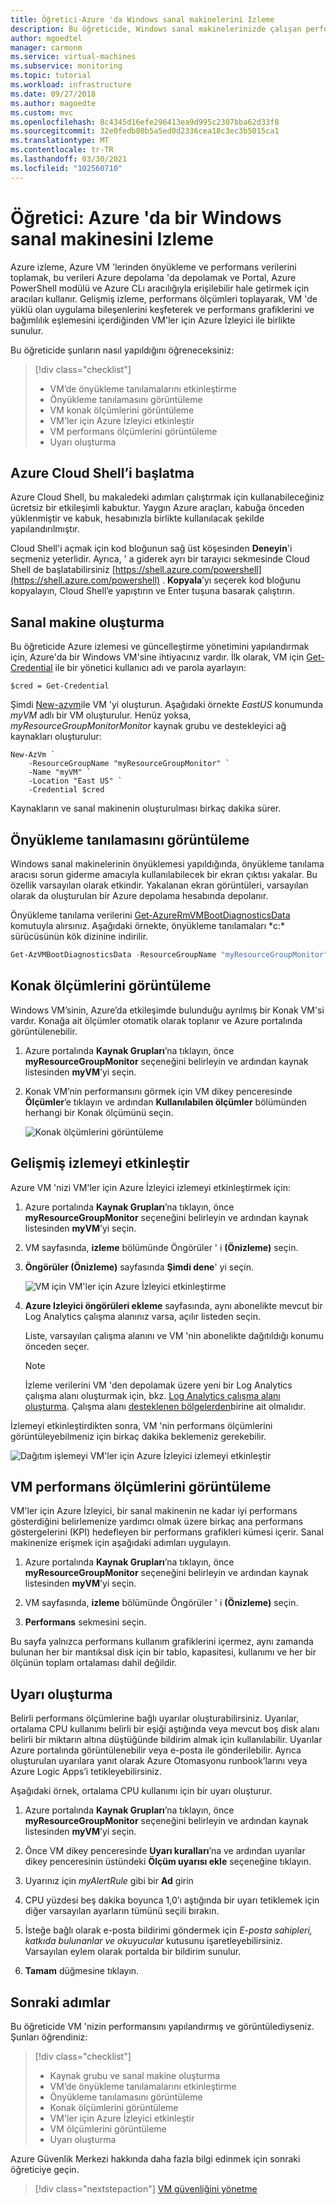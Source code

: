 ```yaml
---
title: Öğretici-Azure 'da Windows sanal makinelerini Izleme
description: Bu öğreticide, Windows sanal makinelerinizde çalışan performansı ve keşfedilen uygulama bileşenlerini izlemeyi öğreneceksiniz.
author: mgoedtel
manager: carmonm
ms.service: virtual-machines
ms.subservice: monitoring
ms.topic: tutorial
ms.workload: infrastructure
ms.date: 09/27/2018
ms.author: magoedte
ms.custom: mvc
ms.openlocfilehash: 8c4345d16efe296413ea9d995c2307bba62d33f8
ms.sourcegitcommit: 32e0fedb80b5a5ed0d2336cea18c3ec3b5015ca1
ms.translationtype: MT
ms.contentlocale: tr-TR
ms.lasthandoff: 03/30/2021
ms.locfileid: "102560710"
---
```

# <a name="tutorial-monitor-a-windows-virtual-machine-in-azure"></a>Öğretici: Azure 'da bir Windows sanal makinesini Izleme

Azure izleme, Azure VM 'lerinden önyükleme ve performans verilerini toplamak, bu verileri Azure depolama 'da depolamak ve Portal, Azure PowerShell modülü ve Azure CLı aracılığıyla erişilebilir hale getirmek için aracıları kullanır. Gelişmiş izleme, performans ölçümleri toplayarak, VM 'de yüklü olan uygulama bileşenlerini keşfeterek ve performans grafiklerini ve bağımlılık eşlemesini içerdiğinden VM'ler için Azure İzleyici ile birlikte sunulur.

Bu öğreticide şunların nasıl yapıldığını öğreneceksiniz:

> [!div class="checklist"]
> * VM’de önyükleme tanılamalarını etkinleştirme
> * Önyükleme tanılamasını görüntüleme
> * VM konak ölçümlerini görüntüleme
> * VM'ler için Azure İzleyici etkinleştir
> * VM performans ölçümlerini görüntüleme
> * Uyarı oluşturma

## <a name="launch-azure-cloud-shell"></a>Azure Cloud Shell’i başlatma

Azure Cloud Shell, bu makaledeki adımları çalıştırmak için kullanabileceğiniz ücretsiz bir etkileşimli kabuktur. Yaygın Azure araçları, kabuğa önceden yüklenmiştir ve kabuk, hesabınızla birlikte kullanılacak şekilde yapılandırılmıştır. 

Cloud Shell'i açmak için kod bloğunun sağ üst köşesinden **Deneyin**'i seçmeniz yeterlidir. Ayrıca, ' a giderek ayrı bir tarayıcı sekmesinde Cloud Shell de başlatabilirsiniz [https://shell.azure.com/powershell](https://shell.azure.com/powershell) . **Kopyala**’yı seçerek kod bloğunu kopyalayın, Cloud Shell’e yapıştırın ve Enter tuşuna basarak çalıştırın.

## <a name="create-virtual-machine"></a>Sanal makine oluşturma

Bu öğreticide Azure izlemesi ve güncelleştirme yönetimini yapılandırmak için, Azure'da bir Windows VM'sine ihtiyacınız vardır. İlk olarak, VM için [Get-Credential](/powershell/module/microsoft.powershell.security/get-credential) ile bir yönetici kullanıcı adı ve parola ayarlayın:

```azurepowershell-interactive
$cred = Get-Credential
```

Şimdi [New-azvm](/powershell/module/az.compute/new-azvm)ile VM 'yi oluşturun. Aşağıdaki örnekte *EastUS* konumunda *myVM* adlı bir VM oluşturulur. Henüz yoksa, *myResourceGroupMonitorMonitor* kaynak grubu ve destekleyici ağ kaynakları oluşturulur:

```azurepowershell-interactive
New-AzVm `
    -ResourceGroupName "myResourceGroupMonitor" `
    -Name "myVM" `
    -Location "East US" `
    -Credential $cred
```

Kaynakların ve sanal makinenin oluşturulması birkaç dakika sürer.

## <a name="view-boot-diagnostics"></a>Önyükleme tanılamasını görüntüleme

Windows sanal makinelerinin önyüklemesi yapıldığında, önyükleme tanılama aracısı sorun giderme amacıyla kullanılabilecek bir ekran çıktısı yakalar. Bu özellik varsayılan olarak etkindir. Yakalanan ekran görüntüleri, varsayılan olarak da oluşturulan bir Azure depolama hesabında depolanır.

Önyükleme tanılama verilerini [Get-AzureRmVMBootDiagnosticsData](/powershell/module/az.compute/get-azvmbootdiagnosticsdata) komutuyla alırsınız. Aşağıdaki örnekte, önyükleme tanılamaları *c:\* sürücüsünün kök dizinine indirilir.

```powershell
Get-AzVMBootDiagnosticsData -ResourceGroupName "myResourceGroupMonitor" -Name "myVM" -Windows -LocalPath "c:\"
```

## <a name="view-host-metrics"></a>Konak ölçümlerini görüntüleme

Windows VM’sinin, Azure’da etkileşimde bulunduğu ayrılmış bir Konak VM'si vardır. Konağa ait ölçümler otomatik olarak toplanır ve Azure portalında görüntülenebilir.

1. Azure portalında **Kaynak Grupları**’na tıklayın, önce **myResourceGroupMonitor** seçeneğini belirleyin ve ardından kaynak listesinden **myVM**’yi seçin.
2. Konak VM’nin performansını görmek için VM dikey penceresinde **Ölçümler**’e tıklayın ve ardından **Kullanılabilen ölçümler** bölümünden herhangi bir Konak ölçümünü seçin.

    ![Konak ölçümlerini görüntüleme](./media/tutorial-monitoring/tutorial-monitor-host-metrics.png)

## <a name="enable-advanced-monitoring"></a>Gelişmiş izlemeyi etkinleştir

Azure VM 'nizi VM'ler için Azure İzleyici izlemeyi etkinleştirmek için:

1. Azure portalında **Kaynak Grupları**’na tıklayın, önce **myResourceGroupMonitor** seçeneğini belirleyin ve ardından kaynak listesinden **myVM**’yi seçin.

2. VM sayfasında, **izleme** bölümünde Öngörüler ' i **(Önizleme)** seçin.

3. **Öngörüler (Önizleme)** sayfasında **Şimdi dene**' yi seçin.

    ![VM için VM'ler için Azure İzleyici etkinleştirme](../../azure-monitor/vm/media/vminsights-enable-portal/enable-vminsights-vm-portal.png)

4. **Azure Izleyici öngörüleri ekleme** sayfasında, aynı abonelikte mevcut bir Log Analytics çalışma alanınız varsa, açılır listeden seçin.  

    Liste, varsayılan çalışma alanını ve VM 'nin abonelikte dağıtıldığı konumu önceden seçer. 

    >[!NOTE]
    >İzleme verilerini VM 'den depolamak üzere yeni bir Log Analytics çalışma alanı oluşturmak için, bkz. [Log Analytics çalışma alanı oluşturma](../../azure-monitor/logs/quick-create-workspace.md). Çalışma alanı [desteklenen bölgelerden](../../azure-monitor/vm/vminsights-configure-workspace.md#supported-regions)birine ait olmalıdır.

İzlemeyi etkinleştirdikten sonra, VM 'nin performans ölçümlerini görüntüleyebilmeniz için birkaç dakika beklemeniz gerekebilir.

![Dağıtım işlemeyi VM'ler için Azure İzleyici izlemeyi etkinleştir](../../azure-monitor/vm/media/vminsights-enable-portal/onboard-vminsights-vm-portal-status.png)

## <a name="view-vm-performance-metrics"></a>VM performans ölçümlerini görüntüleme

VM'ler için Azure İzleyici, bir sanal makinenin ne kadar iyi performans gösterdiğini belirlemenize yardımcı olmak üzere birkaç ana performans göstergelerini (KPI) hedefleyen bir performans grafikleri kümesi içerir. Sanal makinenize erişmek için aşağıdaki adımları uygulayın.

1. Azure portalında **Kaynak Grupları**’na tıklayın, önce **myResourceGroupMonitor** seçeneğini belirleyin ve ardından kaynak listesinden **myVM**’yi seçin.

2. VM sayfasında, **izleme** bölümünde Öngörüler ' i **(Önizleme)** seçin.

3. **Performans** sekmesini seçin.

Bu sayfa yalnızca performans kullanım grafiklerini içermez, aynı zamanda bulunan her bir mantıksal disk için bir tablo, kapasitesi, kullanımı ve her bir ölçünün toplam ortalaması dahil değildir.

## <a name="create-alerts"></a>Uyarı oluşturma

Belirli performans ölçümlerine bağlı uyarılar oluşturabilirsiniz. Uyarılar, ortalama CPU kullanımı belirli bir eşiği aştığında veya mevcut boş disk alanı belirli bir miktarın altına düştüğünde bildirim almak için kullanılabilir. Uyarılar Azure portalında görüntülenebilir veya e-posta ile gönderilebilir. Ayrıca oluşturulan uyarılara yanıt olarak Azure Otomasyonu runbook’larını veya Azure Logic Apps’i tetikleyebilirsiniz.

Aşağıdaki örnek, ortalama CPU kullanımı için bir uyarı oluşturur.

1. Azure portalında **Kaynak Grupları**’na tıklayın, önce **myResourceGroupMonitor** seçeneğini belirleyin ve ardından kaynak listesinden **myVM**’yi seçin.

2. Önce VM dikey penceresinde **Uyarı kuralları**’na ve ardından uyarılar dikey penceresinin üstündeki **Ölçüm uyarısı ekle** seçeneğine tıklayın.

3. Uyarınız için *myAlertRule* gibi bir **Ad** girin

4. CPU yüzdesi beş dakika boyunca 1,0’ı aştığında bir uyarı tetiklemek için diğer varsayılan ayarların tümünü seçili bırakın.

5. İsteğe bağlı olarak e-posta bildirimi göndermek için *E-posta sahipleri, katkıda bulunanlar ve okuyucular* kutusunu işaretleyebilirsiniz. Varsayılan eylem olarak portalda bir bildirim sunulur.

6. **Tamam** düğmesine tıklayın.

## <a name="next-steps"></a>Sonraki adımlar

Bu öğreticide VM 'nizin performansını yapılandırmış ve görüntülediyseniz. Şunları öğrendiniz:

> [!div class="checklist"]
> * Kaynak grubu ve sanal makine oluşturma
> * VM’de önyükleme tanılamalarını etkinleştirme
> * Önyükleme tanılamasını görüntüleme
> * Konak ölçümlerini görüntüleme
> * VM'ler için Azure İzleyici etkinleştir
> * VM ölçümlerini görüntüleme
> * Uyarı oluşturma

Azure Güvenlik Merkezi hakkında daha fazla bilgi edinmek için sonraki öğreticiye geçin.

> [!div class="nextstepaction"]
> [VM güvenliğini yönetme](../../security/fundamentals/overview.md)
